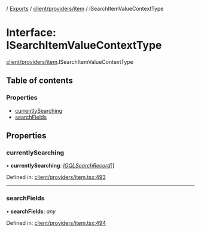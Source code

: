 [](../README.md) / [Exports](../modules.md) / [client/providers/item](../modules/client_providers_item.md) / ISearchItemValueContextType

# Interface: ISearchItemValueContextType

[client/providers/item](../modules/client_providers_item.md).ISearchItemValueContextType

## Table of contents

### Properties

- [currentlySearching](client_providers_item.isearchitemvaluecontexttype.md#currentlysearching)
- [searchFields](client_providers_item.isearchitemvaluecontexttype.md#searchfields)

## Properties

### currentlySearching

• **currentlySearching**: [*IGQLSearchRecord*](gql_querier.igqlsearchrecord.md)[]

Defined in: [client/providers/item.tsx:493](https://github.com/onzag/itemize/blob/11a98dec/client/providers/item.tsx#L493)

___

### searchFields

• **searchFields**: *any*

Defined in: [client/providers/item.tsx:494](https://github.com/onzag/itemize/blob/11a98dec/client/providers/item.tsx#L494)
